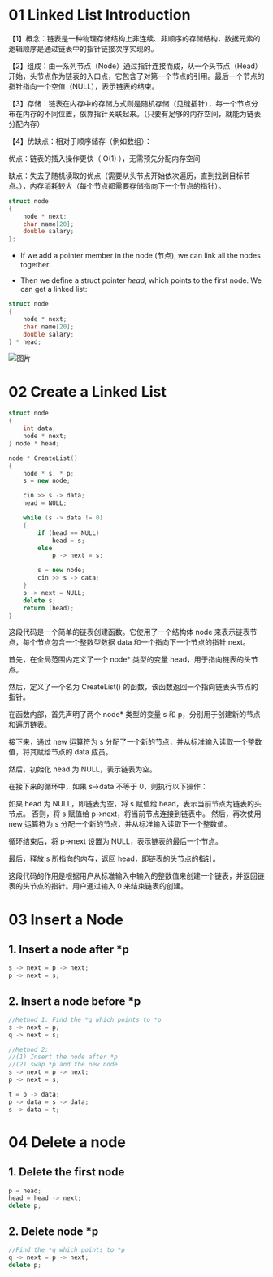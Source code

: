 # 01 Linked List Introduction
【1】概念：链表是一种物理存储结构上非连续、非顺序的存储结构，数据元素的逻辑顺序是通过链表中的指针链接次序实现的。


【2】组成：由一系列节点（Node）通过指针连接而成，从一个头节点（Head）开始，头节点作为链表的入口点，它包含了对第一个节点的引用。最后一个节点的指针指向一个空值（NULL），表示链表的结束。


【3】存储：链表在内存中的存储方式则是随机存储（见缝插针），每一个节点分布在内存的不同位置，依靠指针关联起来。（只要有足够的内存空间，就能为链表分配内存）


【4】优缺点：相对于顺序储存（例如数组）：

优点：链表的插入操作更快（ O(1) ），无需预先分配内存空间

缺点：失去了随机读取的优点（需要从头节点开始依次遍历，直到找到目标节点。），内存消耗较大（每个节点都需要存储指向下一个节点的指针）。


```c++
struct node
{
    node * next;
    char name[20];
    double salary;
};
```
* If we add a pointer member in the node (节点), we can link all the nodes together.

* Then we define a struct pointer *head*, which points to the first node. We can get a linked list:
```c++
struct node
{
    node * next;
    char name[20];
    double salary;
} * head;
```
![图片](cppLearning/Cppclass/Pics/Lecture7_2.jpg)

# 02 Create a Linked List
```c++
struct node
{
    int data;
    node * next;
} node * head;

node * CreateList()
{
    node * s, * p;
    s = new node;

    cin >> s -> data;
    head = NULL;

    while (s -> data != 0)
    {
        if (head == NULL)
            head = s;
        else
            p -> next = s;

        s = new node;
        cin >> s -> data;
    }
    p -> next = NULL;
    delete s;
    return (head);
}
```
这段代码是一个简单的链表创建函数。它使用了一个结构体 node 来表示链表节点，每个节点包含一个整数型数据 data 和一个指向下一个节点的指针 next。

首先，在全局范围内定义了一个 node* 类型的变量 head，用于指向链表的头节点。

然后，定义了一个名为 CreateList() 的函数，该函数返回一个指向链表头节点的指针。

在函数内部，首先声明了两个 node* 类型的变量 s 和 p，分别用于创建新的节点和遍历链表。

接下来，通过 new 运算符为 s 分配了一个新的节点，并从标准输入读取一个整数值，将其赋给节点的 data 成员。

然后，初始化 head 为 NULL，表示链表为空。

在接下来的循环中，如果 s->data 不等于 0，则执行以下操作：

如果 head 为 NULL，即链表为空，将 s 赋值给 head，表示当前节点为链表的头节点。
否则，将 s 赋值给 p->next，将当前节点连接到链表中。
然后，再次使用 new 运算符为 s 分配一个新的节点，并从标准输入读取下一个整数值。

循环结束后，将 p->next 设置为 NULL，表示链表的最后一个节点。

最后，释放 s 所指向的内存，返回 head，即链表的头节点的指针。

这段代码的作用是根据用户从标准输入中输入的整数值来创建一个链表，并返回链表的头节点的指针。用户通过输入 0 来结束链表的创建。

# 03 Insert a Node
## 1. Insert a node after *p
```c++
s -> next = p -> next;
p -> next = s;
```

## 2. Insert a node before *p
```c++
//Method 1: Find the *q which points to *p
s -> next = p;
q -> next = s;
```
```c++
//Method 2: 
//(1) Insert the node after *p
//(2) swap *p and the new node
s -> next = p -> next;
p -> next = s;

t = p -> data;
p -> data = s -> data;
s -> data = t;
```

# 04 Delete a node

## 1. Delete the first node
```c++
p = head;
head = head -> next;
delete p;
```

## 2. Delete node *p
```c++
//Find the *q which points to *p
q -> next = p -> next;
delete p;
```